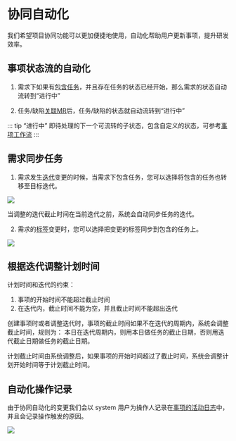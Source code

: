 # 协同自动化

我们希望项目协同功能可以更加便捷地使用，自动化帮助用户更新事项，提升研发效率。

## 事项状态流的自动化
1. 需求下如果有[包含任务](issue.md#事项包含)，并且存在任务的状态已经开始，那么需求的状态自动流转到“进行中”

2. 任务/缺陷[关联MR](issue.md#事项关联)后，任务/缺陷的状态就自动流转到“进行中”

::: tip
“进行中” 即待处理的下一个可流转的子状态，包含自定义的状态，可参考[事项工作流](issue-customize-and-workflow.md#事项工作流)
:::

## 需求同步任务
1. 需求发生[迭代](backlog-and-iteration.md#迭代)变更的时候，当需求下包含任务，您可以选择将包含的任务也转移至目标迭代。

![](http://terminus-paas.oss-cn-hangzhou.aliyuncs.com/paas-doc/2022/04/07/16a78362-7894-46ca-98cf-7051b0370969.png)

当调整的迭代截止时间在当前迭代之前，系统会自动同步任务的迭代。

2. 需求的[标签](label.md)变更时，您可以选择把变更的标签同步到包含的任务上。

![](http://terminus-paas.oss-cn-hangzhou.aliyuncs.com/paas-doc/2022/04/07/474afa0f-f907-400b-bdc6-590427018680.png)

## 根据迭代调整计划时间
计划时间和迭代的约束：
1. 事项的开始时间不能超过截止时间
2. 在迭代内，截止时间不能为空，并且截止时间不能超出迭代

创建事项时或者调整迭代时，事项的截止时间如果不在迭代的周期内，系统会调整截止时间，规则为：
本日在迭代周期内，则用本日做任务的截止日期，否则用迭代截止日期做任务的截止日期。

计划截止时间由系统调整后，如果事项的开始时间超过了截止时间，系统会调整计划开始时间等于计划截止时间。

## 自动化操作记录
由于协同自动化的变更我们会以 system 用户为操作人记录在[事项的活动日志](issue.md#事项活动日志
)中，并且会记录操作触发的原因。

![](http://terminus-paas.oss-cn-hangzhou.aliyuncs.com/paas-doc/2022/04/07/e2b6efd3-be58-4844-b0aa-df84f7fa8c6f.png)
